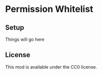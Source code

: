 # Permission Whitelist

## Setup

Things will go here

## License

This mod is available under the CC0 license.
